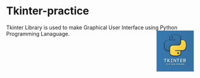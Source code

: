 # Tkinter-practice 

Tkinter Library is used to make Graphical User Interface using Python Programming Lanaguage.
<img src="output/tkinter.jpg" width = 100 height=110 align="right"/>
